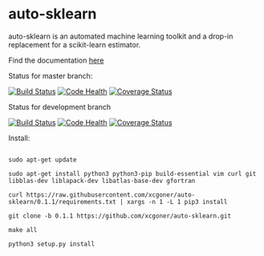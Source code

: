 # auto-sklearn

auto-sklearn is an automated machine learning toolkit and a drop-in replacement for a scikit-learn estimator.

Find the documentation [here](http://automl.github.io/auto-sklearn/)

Status for master branch:

[![Build Status](https://travis-ci.org/automl/auto-sklearn.svg?branch=master)](https://travis-ci.org/automl/auto-sklearn)
[![Code Health](https://landscape.io/github/automl/auto-sklearn/master/landscape.png)](https://landscape.io/github/automl/auto-sklearn/master)
[![Coverage Status](https://coveralls.io/repos/automl/auto-sklearn/badge.svg?branch=master&service=github)](https://coveralls.io/github/automl/auto-sklearn?branch=master)

Status for development branch

[![Build Status](https://travis-ci.org/automl/auto-sklearn.svg?branch=development)](https://travis-ci.org/automl/auto-sklearn)
[![Code Health](https://landscape.io/github/automl/auto-sklearn/development/landscape.png)](https://landscape.io/github/automl/auto-sklearn/development)
[![Coverage Status](https://coveralls.io/repos/automl/auto-sklearn/badge.svg?branch=development&service=github)](https://coveralls.io/github/automl/auto-sklearn?branch=development)

Install:

<code>
sudo apt-get update 
</code>

<code>
sudo apt-get install python3 python3-pip build-essential vim curl git libblas-dev liblapack-dev libatlas-base-dev gfortran
</code>

<code>
curl https://raw.githubusercontent.com/xcgoner/auto-sklearn/0.1.1/requirements.txt | xargs -n 1 -L 1 pip3 install
</code>

<code>
git clone -b 0.1.1 https://github.com/xcgoner/auto-sklearn.git
</code>

<code>
make all
</code>

<code>
python3 setup.py install 
</code>
